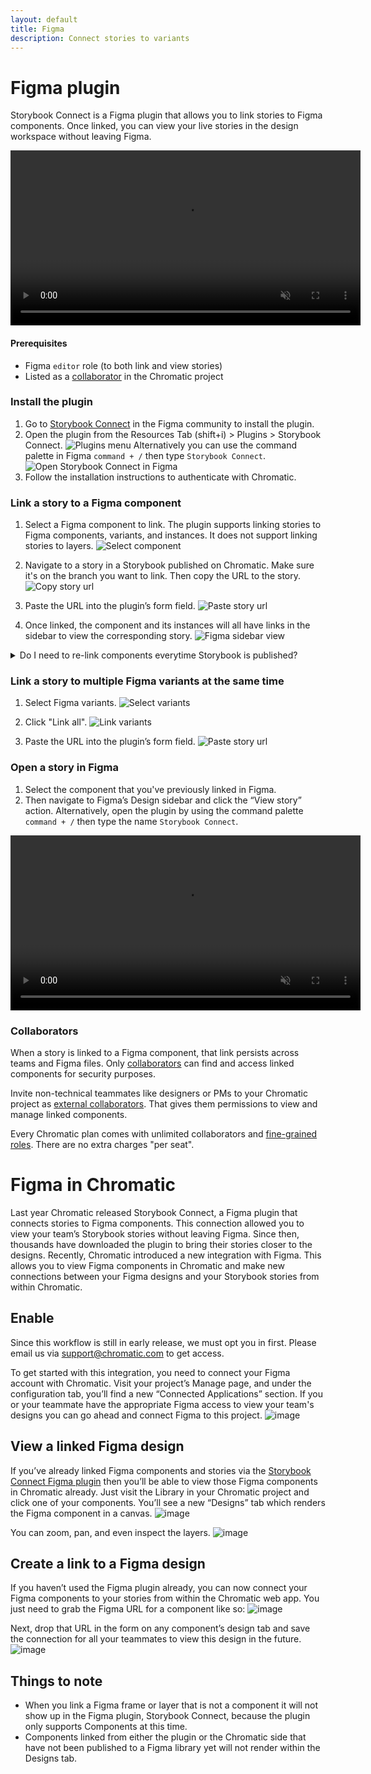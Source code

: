 ```yaml
---
layout: default
title: Figma
description: Connect stories to variants
---
```


# Figma plugin

Storybook Connect is a Figma plugin that allows you to link stories to Figma components. Once linked, you can view your live stories in the design workspace without leaving Figma.

<video autoPlay muted playsInline loop width="560px" class="center" style="pointer-events: none;">
  <source src="img/figma-plugin-overview.mp4" type="video/mp4" />
</video>

#### Prerequisites

- Figma `editor` role (to both link and view stories)
- Listed as a [collaborator](#collaborators) in the Chromatic project

### Install the plugin

1. Go to [Storybook Connect](https://www.figma.com/community/plugin/1056265616080331589/Storybook-Connect) in the Figma community to install the plugin.
2. Open the plugin from the Resources Tab (shift+i) > Plugins > Storybook Connect. ![Plugins menu](img/figma-plugin-widget-menu.png)
   Alternatively you can use the command palette in Figma `command + /` then type `Storybook Connect`. ![Open Storybook Connect in Figma](img/figma-plugin-open-in-figma.png)
3. Follow the installation instructions to authenticate with Chromatic.

### Link a story to a Figma component

1. Select a Figma component to link. The plugin supports linking stories to Figma components, variants, and instances. It does not support linking stories to layers. ![Select component](img/figma-plugin-select-component.png)

2. Navigate to a story in a Storybook published on Chromatic. Make sure it's on the branch you want to link. Then copy the URL to the story. ![Copy story url](img/figma-plugin-copy-url.png)

3. Paste the URL into the plugin’s form field. ![Paste story url](img/figma-plugin-paste-url.png)

4. Once linked, the component and its instances will all have links in the sidebar to view the corresponding story. ![Figma sidebar view](img/figma-plugin-sidebar-view.png)

<details>
<summary >Do I need to re-link components everytime Storybook is published?</summary>

Nope. Chromatic automatically updates your linked stories to reflect the latest build on the designated branch. That means even when the build URL for a branch changes in Chromatic, the Figma component will always display the latest build on the branch.

</details>

### Link a story to multiple Figma variants at the same time

1. Select Figma variants. ![Select variants](img/figma-plugin-select-variants.png)

2. Click "Link all". ![Link variants](img/figma-plugin-link-variants.png)

3. Paste the URL into the plugin’s form field. ![Paste story url](img/figma-plugin-paste-url.png)

### Open a story in Figma

1. Select the component that you've previously linked in Figma.
2. Then navigate to Figma’s Design sidebar and click the “View story” action. Alternatively, open the plugin by using the command palette `command + /` then type the name `Storybook Connect`.

<video autoPlay muted playsInline loop width="560px" class="center" style="pointer-events: none;">
  <source src="img/figma-plugin-open-story.mp4" type="video/mp4" />
</video>

### Collaborators

When a story is linked to a Figma component, that link persists across teams and Figma files. Only [collaborators](collaborators) can find and access linked components for security purposes.

Invite non-technical teammates like designers or PMs to your Chromatic project as [external collaborators](collaborators#external-collaborators). That gives them permissions to view and manage linked components.

Every Chromatic plan comes with unlimited collaborators and [fine-grained roles](collaborators#roles). There are no extra charges "per seat".

# Figma in Chromatic
Last year Chromatic released Storybook Connect, a Figma plugin that connects stories to Figma components. This connection allowed you to view your team’s Storybook stories without leaving Figma. Since then, thousands have downloaded the plugin to bring their stories closer to the designs.
Recently, Chromatic introduced a new integration with Figma. This allows you to view Figma components in Chromatic and make new connections between your Figma designs and your Storybook stories from within Chromatic. 

## Enable

Since this workflow is still in early release, we must opt you in first. Please email us via support@chromatic.com to get access. 

To get started with this integration, you need to connect your Figma account with Chromatic. Visit your project’s Manage page, and under the configuration tab, you’ll find a new “Connected Applications” section. If you or your teammate have the appropriate Figma access to view your team's designs you can go ahead and connect Figma to this project.
![image](https://user-images.githubusercontent.com/1164060/229817853-fb89142b-0c5a-4aa5-881f-cfcca8ddb8ff.png)

## View a linked Figma design

If you’ve already linked Figma components and stories via the [Storybook Connect Figma plugin](https://www.figma.com/community/plugin/1056265616080331589/Storybook-Connect) then you’ll be able to view those Figma components in Chromatic already. Just visit the Library in your Chromatic project and click one of your components. You’ll see a new “Designs” tab which renders the Figma component in a canvas.
![image](https://user-images.githubusercontent.com/1164060/229818148-cd4313ff-cd6c-49ad-960c-7f18a5bfe117.png)

You can zoom, pan, and even inspect the layers.
![image](https://user-images.githubusercontent.com/1164060/229818319-a8205c3c-978b-476f-8dc7-cd7806eb3d76.png)

## Create a link to a Figma design

If you haven’t used the Figma plugin already, you can now connect your Figma components to your stories from within the Chromatic web app. You just need to grab the Figma URL for a component like so:
![image](https://user-images.githubusercontent.com/1164060/229818480-f24216e0-3367-4a6b-9c5e-8ab1e7087cd4.png)

Next, drop that URL in the form on any component’s design tab and save the connection for all your teammates to view this design in the future. 
![image](https://user-images.githubusercontent.com/1164060/229818541-4d478fd9-e049-4ef8-a12f-3178cca42b99.png)

## Things to note
- When you link a Figma frame or layer that is not a component it will not show up in the Figma plugin, Storybook Connect, because the plugin only supports Components at this time.
- Components linked from either the plugin or the Chromatic side that have not been published to a Figma library yet will not render within the Designs tab.

